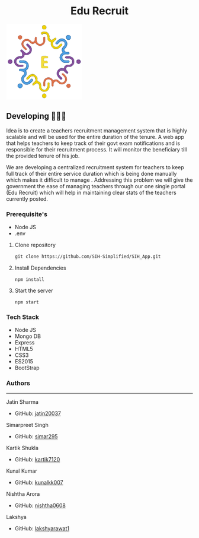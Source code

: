 <h1 style="text-align:center;">Edu Recruit</h1>

<img src="https://github.com/SIH-Simplified/SIH_App/blob/main/my_app/public/images/logo%20(1).png" style="margin: 0 auto;" alt="Edu Recruter"/>

## Developing 🧑🏻‍💻

Idea is to create a teachers recruitment management system that is highly scalable and will be used for the entire duration of the tenure. A web app that helps teachers to keep track of their govt exam notifications and is responsible for their recruitment process. It will monitor the beneficiary till the provided tenure of his job.

We are developing a centralized recruitment system for teachers to keep full track of their entire service duration which is being done manually which makes it difficult to manage . Addressing this problem we will give the government the ease of managing teachers through our one single portal (Edu Recruit) which will help in maintaining clear stats of the teachers currently posted.

### Prerequisite's

- Node JS
- .env

1. Clone repository
   ```md
   git clone https://github.com/SIH-Simplified/SIH_App.git
   ```
2. Install Dependencies
   ```Node JS
   npm install
   ```
3. Start the server
   ```
   npm start
   ```

### Tech Stack

- Node JS
- Mongo DB
- Express
- HTML5
- CSS3
- ES2015
- BootStrap

### Authors

---
Jatin Sharma

- GitHub: [jatin20037](https://github.com/jatin20037)

Simarpreet Singh

- GitHub: [simar295](https://github.com/simar295)

Kartik Shukla

- GitHub: [kartik7120](https://github.com/kartik7120)

Kunal Kumar

- GitHub: [kunalkk007](https://github.com/kunalkk007)

Nishtha Arora

- GitHub: [nishtha0608](https://github.com/nishtha0608)

Lakshya

- GitHub: [lakshyarawat1](https://github.com/lakshyarawat1)
